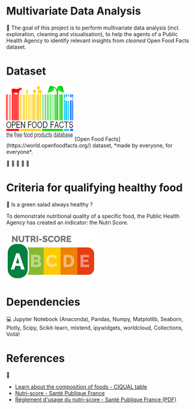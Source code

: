 # Multivariate Data Analysis
:dart: The goal of this project is to perform multivariate data analysis (incl. exploration, cleaning and visualisation), to help the agents of a Public Health Agency to identify relevant insights from *cleaned* Open Food Facts dataset.

# Dataset
<img src="./pictures\openfoodfacts_logo.png">
[Open Food Facts](https://world.openfoodfacts.org/) dataset, *made by everyone, for everyone*.

:kiwi_fruit: :carrot: :cheese: :cut_of_meat: :milk_glass:

# Criteria for qualifying healthy food 
:green_salad: Is a green salad always healthy ?

To demonstrate nutritional quality of a specific food, the Public Health Agency has created an indicator: the Nutri Score.

<img src="./pictures\nutri_score_logo.png">

# Dependencies
:computer: Jupyter Notebook (Anaconda), Pandas, Numpy, Matplotlib, Seaborn, Plotly, Scipy, Scikit-learn, mlxtend, ipywidgets, worldcloud, Collections, Voilà!

# References
:pushpin: 
- [Learn about the composition of foods - CIQUAL table](https://ciqual.anses.fr/#/cms/questions-reponses/node/23)
- [Nutri-score - Santé Publique France](https://www.santepubliquefrance.fr/determinants-de-sante/nutrition-et-activite-physique/articles/nutri-score)
- [Réglement d'usage du nutri-score - Santé Publique France (PDF)](https://www.santepubliquefrance.fr/media/files/02-determinants-de-sante/nutrition-et-activite-physique/nutri-score/reglement-usage)